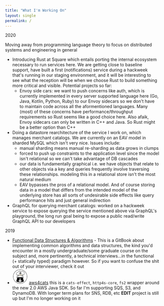 ```yaml
---
title: "What I'm Working On"
layout: single
permalink: /
---
```

2020

Moving away from programming language theory to focus on distributed systems and engineering in general

* Introducing Rust at Square which entails porting the internal ecosystem necessary to run services here. We are getting close to baseline support, have built a first (notifications) service during a hackweek that's running in our staging environment, and it will be interesting to see what the reception will be when we choose Rust to build something more critical and visible. Potential projects so far:
  * Envoy side cars: we want to push concerns like auth, which is currently implemented in every server supported language here (Go, Java, Kotlin, Python, Ruby) to our Envoy sidecars so we don't have to maintain code across all the aformentioned languages. Many (most) of these concerns have performance/throughput requirements so Rust seems like a good choice here. Also afaik, Envoy sidecars can only be written in C++ and Java. So Rust might be a better option than C++
* Doing a datastore rearchitecture of the service I work on, which manages merchant catalogs. We are currently on an EAV model in sharded MySQL which isn't very nice. Issues include:
  * manual sharding means manual re-sharding as data grows in clumps
  * forced to push up constraints to the application level since the model isn't relational so we can't take advantage of DB cascades
  * our data is fundamentally graphical i.e. we have objects that relate to other objects via a key and queries frequently involve traversing these relationships. modeling this in a relational store isn't the most natural medium
  * EAV bypasses the pros of a relational model. And of course storing data in a model that differs from the intended model of the underlying store has all sorts of undesirable side effects like query performance hits and just general indirection
* GraphQL for querying merchant catalogs: worked on a hackweek service to expose querying the service mentioned above via GraphQL's playground, the long run goal being to expose a public read/write GraphQL API to our developers

2019

* [Functional Data Structures & Algorithms](https://amilkov.gitbook.io/fp/) - This is a GitBook about implementing common algorithms and data structures, the kind you'd encounter in a mostly undergraduate/some graduate course on the subject and, more pertinently, a technical interviews...in the functional (+ statically typed) paradigm however. So if you want to confuse the shit out of your interviewer, check it out
* <img src="/assets/images/aws4cats.png" width="50" height="50" alt="Computer Hope"> [aws4cats](https://github.com/amilkov3/aws4cats) this is a `cats-effect`, `http4s-core`, `fs2` wrapper around the new 2.0 AWS Java SDK. So far I'm supporting SQS, S3, and DynamoDB. With longer term plans for SNS, RDB, etc **EDIT** project is still up but I'm no longer working on it
